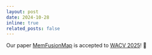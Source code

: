 ```yaml
---
layout: post
date: 2024-10-28
inline: true
related_posts: false
---
```


Our paper [MemFusionMap](https://arxiv.org/abs/2409.18737) is accepted to [WACV 2025](https://wacv2025.thecvf.com/)! 🎉
